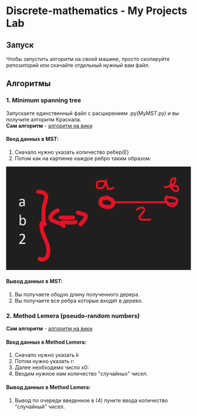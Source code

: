 # Discrete-mathematics - My Projects Lab

## Запуск
Чтобы запустить алгоритм на своей машине, просто скопируйте репозиторий или скачайте отдельный нужный вам файл.

## Алгоритмы
### 1. Minimum spanning tree

Запускаете единственный файл с расширением .py(MyMST.py) и вы получите алгоритм Краскала.<br/>
**Сам алгоритм** - <a href="https://ru.wikipedia.org/wiki/%D0%90%D0%BB%D0%B3%D0%BE%D1%80%D0%B8%D1%82%D0%BC_%D0%9A%D1%80%D0%B0%D1%81%D0%BA%D0%B0%D0%BB%D0%B0">алгоритм на вики<a/>
  
#### Ввод данных в MST:
1. Сначало нужно указать количество ребер(E)<br/>
2. Потом как на картинке каждое ребро таким образом:



![alt text](./image/image1.png)

#### Вывод данных в MST:
1. Вы получаете общую длину полученного дерера.
2. Вы получаете все ребра которые входят в дерево.


### 2. Method Lemera (pseudo-random numbers)
**Сам алгоритм** - <a href="https://ru.wikipedia.org/wiki/%D0%9B%D0%B8%D0%BD%D0%B5%D0%B9%D0%BD%D1%8B%D0%B9_%D0%BA%D0%BE%D0%BD%D0%B3%D1%80%D1%83%D1%8D%D0%BD%D1%82%D0%BD%D1%8B%D0%B9_%D0%BC%D0%B5%D1%82%D0%BE%D0%B4">алгоритм на вики<a/>
  
#### Ввод данных в Method Lemera:
1. Сначало нужно указать k<br/>
2. Потом нужно указать r:<br/>
3. Далее необходимо число x0:<br/>   
4. Вводим нужное нам количество "случайных" чисел.

#### Вывод данных в Method Lemera:
1. Вывод по очереди введенное в (4) пункте ввода количество "случайный" чисел.

